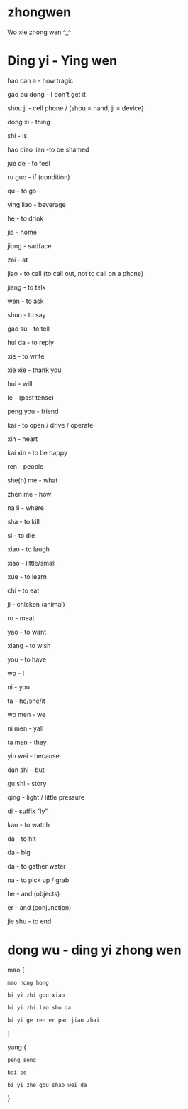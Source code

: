 zhongwen
========

Wo xie zhong wen ^_^

# Ding yi - Ying wen

hao can a - how tragic

gao bu dong - I don't get it

shou ji - cell phone / (shou = hand, ji = device)

dong xi - thing

shi - is

hao diao lian -to be shamed

jue de - to feel

ru guo - if (condition)

qu - to go

ying liao - beverage

he - to drink

jia - home

jiong - sadface

zai - at

jiao - to call (to call out, not to call on a phone)

jiang - to talk

wen - to ask

shuo - to say

gao su - to tell

hui da - to reply

xie - to write

xie xie - thank you

hui - will

le - (past tense)

peng you - friend

kai - to open / drive / operate

xin - heart

kai xin - to be happy

ren - people

she(n) me - what

zhen me - how

na li - where

sha - to kill

si - to die

xiao - to laugh

xiao - little/small

xue - to learn

chi - to eat

ji - chicken (animal)

ro - meat

yao - to want

xiang - to wish

you - to have

wo - I 

ni - you

ta - he/she/it

wo men - we

ni men - yall

ta men - they

yin wei - because

dan shi - but

gu shi - story

qing - light / little pressure

di - suffix "ly"

kan - to watch

da - to hit

da - big

da - to gather water

na - to pick up / grab

he - and (objects)

er - and (conjunction)

jie shu - to end

# dong wu - ding yi zhong wen
mao {

    mao hong hong

    bi yi zhi gou xiao

    bi yi zhi lao shu da

    bi yi ge ren er pan jian zhai 
}

yang {

    peng song

    bai se

    bi yi zhe gou shao wei da

}
